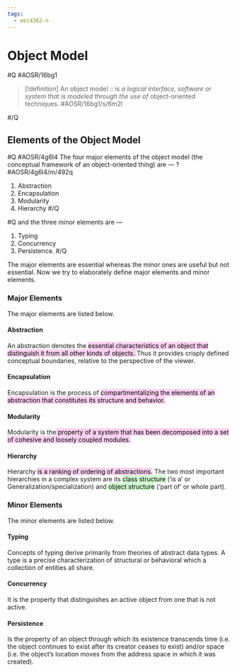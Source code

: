 ```yaml
---
tags:
  - eei4362-n
---
```

# Object Model
#Q #AOSR/16bg1
> [!definition]
> An object model :: is _a logical interface, software or system that is modeled through the use of_ object-oriented techniques. #AOSR/16bg1/s/6m2l

#/Q
## **Elements of the Object Model**

#Q #AOSR/4g6l4
The four major elements of the object model (the conceptual framework of an object-oriented thing) are —
? #AOSR/4g6l4/m/492q
1. Abstraction
2. Encapsulation
3. Modularity
4. Hierarchy
#/Q

#Q
and the three minor elements are —
1. Typing
2. Concurrency
3. Persistence.
#/Q

The major elements are essential whereas the minor ones are useful but not essential. Now we try to elaborately define major elements and minor elements.

### **Major Elements**

The major elements are listed below.

#### Abstraction

An abstraction denotes the <mark style="background: #FFB8EBA6;">essential characteristics of an object that distinguish it from all other kinds of objects. </mark>Thus it provides crisply defined conceptual boundaries, relative to the perspective of the viewer.

#### Encapsulation

Encapsulation is the process of <mark style="background: #FFB8EBA6;">compartmentalizing the elements of an abstraction that constitutes its structure and behavior.</mark>

#### Modularity

Modularity is the<mark style="background: #FFB8EBA6;"> property of a system that has been decomposed into a set of cohesive and loosely coupled modules.</mark>

#### Hierarchy

Hierarchy <mark style="background: #FFB8EBA6;">is a ranking of ordering of abstractions.</mark> The two most important hierarchies in a complex system are its <mark style="background: #BBFABBA6;">class structure</mark> (‘is a’ or Generalization/specialization) and <mark style="background: #BBFABBA6;">object structure</mark> (‘part of’ or whole part). 

### Minor Elements

The minor elements are listed below.

#### Typing

Concepts of typing derive primarily from theories of abstract data types. A type is a precise characterization of structural or behavioral which a collection of entities all share. 

#### Concurrency

It is the property that distinguishes an active object from one that is not active.

#### Persistence

Is the property of an object through which its existence transcends time (i.e. the object continues to exist after its creator ceases to exist) and/or space (i.e. the object’s location moves from the address space in which it was created).